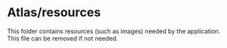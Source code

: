 # Atlas/resources

This folder contains resources (such as images) needed by the application. This file can
be removed if not needed.
